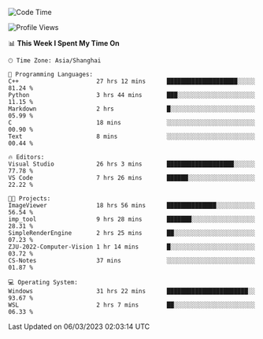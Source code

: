 <!--START_SECTION:waka-->
![Code Time](http://img.shields.io/badge/Code%20Time-729%20hrs%2018%20mins-blue)

![Profile Views](http://img.shields.io/badge/Profile%20Views-4-blue)

📊 **This Week I Spent My Time On** 

```text
🕑︎ Time Zone: Asia/Shanghai

💬 Programming Languages: 
C++                      27 hrs 12 mins      ████████████████████░░░░░   81.24 % 
Python                   3 hrs 44 mins       ███░░░░░░░░░░░░░░░░░░░░░░   11.15 % 
Markdown                 2 hrs               █░░░░░░░░░░░░░░░░░░░░░░░░   05.99 % 
C                        18 mins             ░░░░░░░░░░░░░░░░░░░░░░░░░   00.90 % 
Text                     8 mins              ░░░░░░░░░░░░░░░░░░░░░░░░░   00.44 % 

🔥 Editors: 
Visual Studio            26 hrs 3 mins       ███████████████████░░░░░░   77.78 % 
VS Code                  7 hrs 26 mins       ██████░░░░░░░░░░░░░░░░░░░   22.22 % 

🐱‍💻 Projects: 
ImageViewer              18 hrs 56 mins      ██████████████░░░░░░░░░░░   56.54 % 
imp_tool                 9 hrs 28 mins       ███████░░░░░░░░░░░░░░░░░░   28.31 % 
SimpleRenderEngine       2 hrs 25 mins       ██░░░░░░░░░░░░░░░░░░░░░░░   07.23 % 
ZJU-2022-Computer-Vision 1 hr 14 mins        █░░░░░░░░░░░░░░░░░░░░░░░░   03.72 % 
CS-Notes                 37 mins             ░░░░░░░░░░░░░░░░░░░░░░░░░   01.87 % 

💻 Operating System: 
Windows                  31 hrs 22 mins      ███████████████████████░░   93.67 % 
WSL                      2 hrs 7 mins        ██░░░░░░░░░░░░░░░░░░░░░░░   06.33 % 
```


 Last Updated on 06/03/2023 02:03:14 UTC
<!--END_SECTION:waka-->